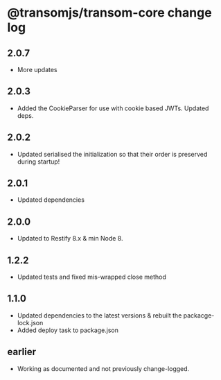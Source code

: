 # @transomjs/transom-core change log

## 2.0.7
- More updates

## 2.0.3
- Added the CookieParser for use with cookie based JWTs. Updated deps.

## 2.0.2
- Updated serialised the initialization so that their order is preserved during startup!

## 2.0.1
- Updated dependencies

## 2.0.0
- Updated to Restify 8.x & min Node 8.

## 1.2.2
- Updated tests and fixed mis-wrapped close method

## 1.1.0
- Updated dependencies to the latest versions & rebuilt the packacge-lock.json
- Added deploy task to package.json

## earlier
- Working as documented and not previously change-logged.